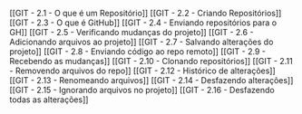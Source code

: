 [[GIT - 2.1 - O que é um Repositório]]
[[GIT - 2.2 - Criando Repositórios]]
[[GIT - 2.3 - O que é GitHub]]
[[GIT - 2.4 - Enviando repositórios para o GH]]
[[GIT - 2.5 - Verificando mudanças do projeto]]
[[GIT - 2.6 - Adicionando arquivos ao projeto]]
[[GIT - 2.7 - Salvando alterações do projeto]]
[[GIT - 2.8 - Enviando código ao repo remoto]]
[[GIT - 2.9 - Recebendo as mudanças]]
[[GIT - 2.10 - Clonando repositórios]]
[[GIT - 2.11 - Removendo arquivos do repo]]
[[GIT - 2.12 - Histórico de alterações]]
[[GIT - 2.13 - Renomeando arquivos]]
[[GIT - 2.14 - Desfazendo alterações]]
[[GIT - 2.15 - Ignorando arquivos no projeto]]
[[GIT - 2.16 - Desfazendo todas as alterações]]